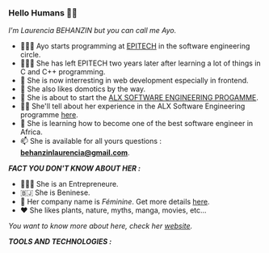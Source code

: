 ### Hello Humans 👋🏿

*I'm Laurencia BEHANZIN but you can call me Ayo.*

- 👩🏾‍💻 Ayo starts programming at [EPITECH](/"epitech.bj") in the software engineering circle.
- 🚶🏾‍♀️ She has left EPITECH two years later after learning a lot of things in C and C++ programming.
- 🎯 She is now interresting in web development especially in frontend.
- 🤖 She also likes domotics by the way.
- 🚀 She is about to start the [ALX SOFTWARE ENGINEERING PROGAMME](/"https://www.alxafrica.com/").
- ✍🏾 She'll tell about her experience in the ALX Software Engineering programme [here](/"https://sheiscoding.medium.com/"). 
- 🌱 She is learning how to become one of the best software engineer in Africa.
- 📫 She is available for all yours questions : **behanzinlaurencia@gmail.com**.


***FACT YOU DON'T KNOW ABOUT HER :***

- 👩🏾‍💼 She is an Entrepreneure.
- 🇧🇯 She is Beninese.
- 🏬 Her company name is *Féminine*. Get more details [here](/"instagram.com/feminine.bj").
- ❤️ She likes plants, nature, myths, manga, movies, etc...

*You want to know more about here, check her [website](/"https://incredible-tire-b52.notion.site/Laurencia-BEHANZIN-86f95bde40eb4a6bbd2abae80a32a2fa").*

***TOOLS AND TECHNOLOGIES :***
